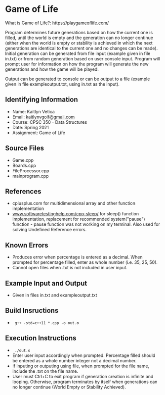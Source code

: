 # Game of Life
What is Game of Life?: https://playgameoflife.com/

Program determines future generations based on how the current one is filled, until the world is empty and the generation can no longer continue (either when the world is empty or stability is achieved in which the next generations are identical to the current one and no changes can be made). Initial generation can be generated from file input (example given in file in.txt) or from random generation based on user console input. Program will prompt user for information on how the program will generate the new generations and how the game will be played. 

Output can be generated to console or can be output to a file (example given in file exampleoutput.txt, using in.txt as the input).

## Identifying Information

* Name: Kaitlyn Vetica
* Email: kaitlynvgolf@gmail.com
* Course: CPSC 350 - Data Structures
* Date: Spring 2021
* Assignment: Game of Life

## Source Files

* Game.cpp
* Boards.cpp
* FileProcessor.cpp
* mainprogram.cpp

## References

* cplusplus.com for multidimensional array and other function implementation
* www.softwaretestinghelp.com/cpp-sleep/ for sleep() function implementation, replacement for recommended system("pause") function - pause function was not working on my terminal. Also used for solving Undefined Reference errors.

## Known Errors

* Produces error when percentage is entered as a decimal. When prompted for percentage filled, enter as whole number (i.e. 35, 25, 50).
* Cannot open files when .txt is not included in user input.

## Example Input and Output 

* Given in files in.txt and exampleoutput.txt

## Build Insructions

* <code> g++ -std=c++11 *.cpp -o out.o </code>

## Execution Instructions

* <code> ./out.o </code>
* Enter user input accordingly when prompted. Percentage filled should be entered as a whole number integer not a decimal number. 
* If inputing or outputing using file, when prompted for the file name, include the .txt on the file name.
* User must Ctrl+C to exit program if generation creation is infinite and looping. Otherwise, program terminates by itself when generations can no longer continue (World Empty or Stability Achieved).

